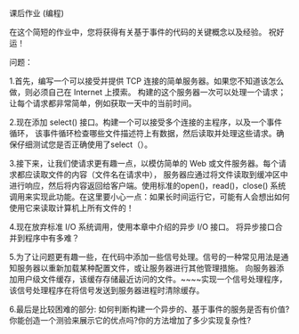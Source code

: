 课后作业 (编程)

在这个简短的作业中，您将获得有关基于事件的代码的关键概念以及经验。 祝好运！ 

问题：

1.首先，编写一个可以接受并提供 TCP 连接的简单服务器。如果您不知道该怎么做，则必须自己在 Internet 上摸索。 
构建的这个服务器一次可以处理一个请求；让每个请求都非常简单，例如获取一天中的当前时间。
  
2.现在添加 select() 接口。构建一个可以接受多个连接的主程序，以及一个事件循环，
该事件循环检查哪些文件描述符上有数据，然后读取并处理这些请求。确保仔细测试您是否正确使用了select（）。

3.接下来，让我们使请求更有趣一点，以模仿简单的 Web 或文件服务器。每个请求都应读取文件的内容（文件名在请求中），
服务器应通过将文件读取到缓冲区中进行响应，然后将内容返回给客户端。使用标准的open()，read()，close() 
系统调用来实现此功能。在这里要小心一点：如果长时间运行它，可能有人会想出如何使用它来读取计算机上所有文件的！
  
4.现在放弃标准 I/O 系统调用，使用本章中介绍的异步 I/O 接口。 将异步接口合并到程序中有多难？

5.为了让问题更有趣一些，在代码中添加一些信号处理。信号的一种常见用法是通知服务器以重新加载某种配置文件，或让服务器进行其他管理措施。 
向服务器添加用户级文件缓存，该缓存存储最近访问的文件。~~~~实现一个信号处理程序，该信号处理程序在将信号发送到服务器进程时清除缓存。

6.最后是比较困难的部分: 如何判断构建一个异步的、基于事件的服务是否有价值?你能创造一个测验来展示它的优点吗?你的方法增加了多少实现复杂性?
